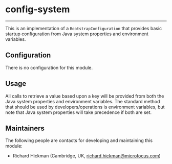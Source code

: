 # config-system

---

 This is an implementation of a `BootstrapConfiguration` that provides
 basic startup configuration from Java system properties and environment
 variables.


## Configuration

 There is no configuration for this module.


## Usage

 All calls to retrieve a value based upon a key will be provided from both the
 Java system properties and environment variables. The standard method that
 should be used by developers/operations is environment variables, but note
 that Java system properties will take precedence if both are set.


## Maintainers

 The following people are contacts for developing and maintaining this module:

 - Richard Hickman (Cambridge, UK, richard.hickman@microfocus.com)
